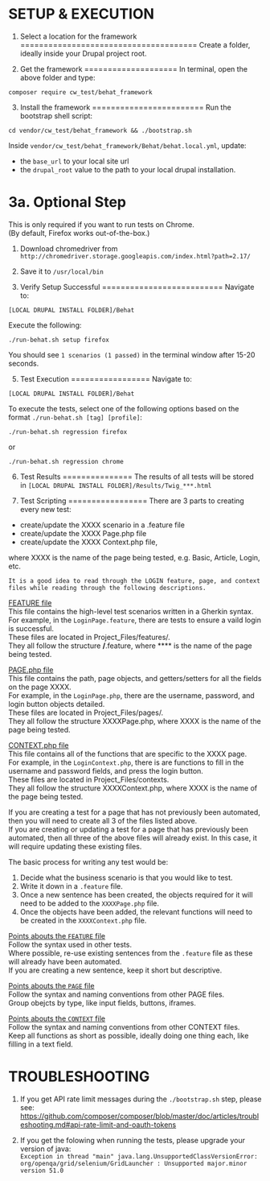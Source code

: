 SETUP & EXECUTION
=================

1. Select a location for the framework
======================================
Create a folder, ideally inside your Drupal project root.



2. Get the framework
====================
In terminal, open the above folder and type:<br>
```
composer require cw_test/behat_framework
``` 

    
3. Install the framework
========================
Run the bootstrap shell script:<br>
```
cd vendor/cw_test/behat_framework && ./bootstrap.sh
```

Inside `vendor/cw_test/behat_framework/Behat/behat.local.yml`, update:<br>
* the `base_url` to your local site url<br>
* the `drupal_root` value to the path to your local drupal installation.
       

3a. Optional Step
=================
This is only required if you want to run tests on Chrome.<br>
(By default, Firefox works out-of-the-box.)

1. Download chromedriver from `http://chromedriver.storage.googleapis.com/index.html?path=2.17/`
2. Save it to `/usr/local/bin`


4. Verify Setup Successful
==========================
Navigate to:

```
[LOCAL DRUPAL INSTALL FOLDER]/Behat
```

Execute the following:

```
./run-behat.sh setup firefox
```

You should see `1 scenarios (1 passed)` in the terminal window after 15-20 seconds.


5. Test Execution
=================
Navigate to:

```
[LOCAL DRUPAL INSTALL FOLDER]/Behat
```

To execute the tests, select one of the following options based on the format `./run-behat.sh [tag] [profile]`:

```
./run-behat.sh regression firefox
```

or

```
./run-behat.sh regression chrome
```

6. Test Results
===============
The results of all tests will be stored in `[LOCAL DRUPAL INSTALL FOLDER]/Results/Twig_***.html`


7. Test Scripting
=================
There are 3 parts to creating every new test:

 * create/update the XXXX scenario in a .feature file
 * create/update the XXXX Page.php file 
 * create/update the XXXX Context.php file,
 
where XXXX is the name of the page being tested, e.g. Basic, Article, Login, etc.

`It is a good idea to read through the LOGIN feature, page, and context files while reading through the following descriptions.`
 
<u>FEATURE file</u><br>
This file contains the high-level test scenarios written in a Gherkin syntax.<br>
For example, in the `LoginPage.feature`, there are tests to ensure a vaild login is successful.<br>
These files are located in Project_Files/features/.<br>
They all follow the structure ****/****.feature, where **** is the name of the page being tested.<br>

<u>PAGE.php file</u><br>
This file contains the path, page objects, and getters/setters for all the fields on the page XXXX.<br>
For example, in the `LoginPage.php`, there are the username, password, and login button objects detailed.<br>
These files are located in Project_Files/pages/.<br>
They all follow the structure XXXXPage.php, where XXXX is the name of the page being tested.<br>

<u>CONTEXT.php file</u><br>
This file contains all of the functions that are specific to the XXXX page.<br>
For example, in the `LoginContext.php`, there is are functions to fill in the username and password fields, and press the login button.<br>
These files are located in Project_Files/contexts.<br>
They all follow the structure XXXXContext.php, where XXXX is the name of the page being tested.<br>


If you are creating a test for a page that has not previously been automated, then you will need to create all 3 of the files listed above.<br>
If you are creating or updating a test for a page that has previously been automated, then all three of the above files will already exist. In this case, it will require updating these existing files.<br>

The basic process for writing any test would be:

1. Decide what the business scenario is that you would like to test.
2. Write it down in a `.feature` file.
3. Once a new sentence has been created, the objects required for it will need to be added to the `XXXXPage.php` file.
4. Once the objects have been added, the relevant functions will need to be created in the `XXXXContext.php` file.


<u>Points abouts the `FEATURE` file</u><br>
Follow the syntax used in other tests.<br>
Where possible, re-use existing sentences from the `.feature` file as these will already have been automated.<br>
If you are creating a new sentence, keep it short but descriptive.<br>


<u>Points abouts the `PAGE` file</u><br>
Follow the syntax and naming conventions from other PAGE files.<br>
Group obejcts by type, like input fields, buttons, iframes.<br>

<u>Points abouts the `CONTEXT` file</u><br>
Follow the syntax and naming conventions from other CONTEXT files.<br>
Keep all functions as short as possible, ideally doing one thing each, like filling in a text field.<br>



TROUBLESHOOTING
===============
1. If you get API rate limit messages during the `./bootstrap.sh` step, please see:<br>
https://github.com/composer/composer/blob/master/doc/articles/troubleshooting.md#api-rate-limit-and-oauth-tokens

2. If you get the folowing when running the tests, please upgrade your version of java:<br>
`Exception in thread "main" java.lang.UnsupportedClassVersionError: org/openqa/grid/selenium/GridLauncher : Unsupported major.minor version 51.0`
